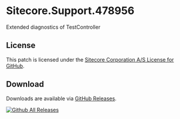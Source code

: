 # Sitecore.Support.478956
Extended diagnostics of TestController

## License  
This patch is licensed under the [Sitecore Corporation A/S License for GitHub](https://github.com/sitecoresupport/Sitecore.Support.478956/blob/master/LICENSE).  

## Download  
Downloads are available via [GitHub Releases](https://github.com/sitecoresupport/Sitecore.Support.478956/releases).  

[![Github All Releases](https://img.shields.io/github/downloads/SitecoreSupport/Sitecore.Support.478956/total.svg)](https://github.com/SitecoreSupport/Sitecore.Support.478956/releases)

